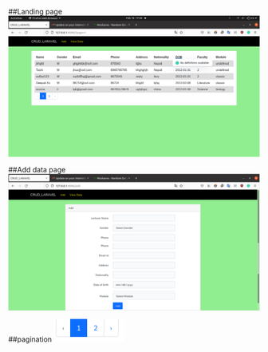 ##Landing page
<img src="/img/2_scrn.png" alt="Screenshot"/>

##Add data page
<img src="/img/1_scrn.png" alt="Screenshot"/>



##pagination
<img src="/img/3_scrn.png" alt="Screenshot"/>
